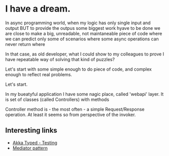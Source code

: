 # I have a dream.

In async programming world, when my logic has only single input and output
BUT
to provide the outpus some biggest work hyave to be done
we are close to make a big, unreadable, not maintaneable piece of code
where we can predict only some of scenarios
where some async operations can never return
where 

In that case, as old developer, what I could show to my colleagues to prove I have repeatable
way of solving that kind of puzzles?

Let's start with some simple enough to do piece of code, and complex enough to reflect real problems.

Let's start.

In my bueatyful application I have some nagic place, called 'webapi' layer. It is set of classes (called Controllers) with methods


Controller method is - the most often - a simple Request/Response operation. At least it seems so from perspective of the invoker.

## Interesting links

- [Akka Typed - Testing](https://doc.akka.io/docs/akka/current/typed/testing.html#controlling-the-scheduler)
- [Mediator pattern](https://en.wikipedia.org/wiki/Mediator_pattern)

